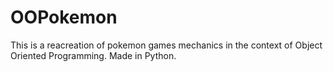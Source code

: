 # OOPokemon
This is a reacreation of pokemon games mechanics in the context of Object Oriented Programming. Made in Python.
